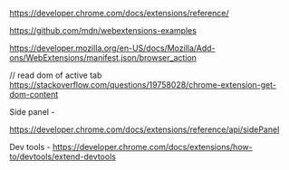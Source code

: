 
https://developer.chrome.com/docs/extensions/reference/

https://github.com/mdn/webextensions-examples








https://developer.mozilla.org/en-US/docs/Mozilla/Add-ons/WebExtensions/manifest.json/browser_action



// read dom of active tab
https://stackoverflow.com/questions/19758028/chrome-extension-get-dom-content



Side panel - 

https://developer.chrome.com/docs/extensions/reference/api/sidePanel



Dev tools -
https://developer.chrome.com/docs/extensions/how-to/devtools/extend-devtools